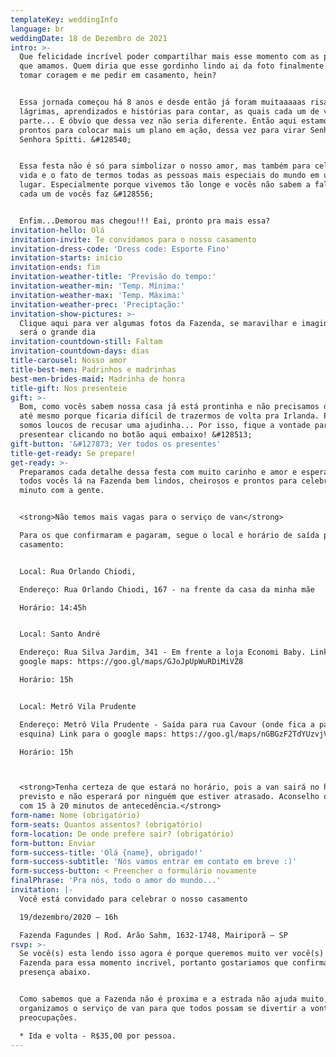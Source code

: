 ```yaml
---
templateKey: weddingInfo
language: br
weddingDate: 18 de Dezembro de 2021
intro: >-
  Que felicidade incrível poder compartilhar mais esse momento com as pessoas
  que amamos. Quem diria que esse gordinho lindo ai da foto finalmente iria
  tomar coragem e me pedir em casamento, hein?


  Essa jornada começou há 8 anos e desde então já foram muitaaaaas risadas,
  lágrimas, aprendizados e histórias para contar, as quais cada um de vocês fez
  parte... E óbvio que dessa vez não seria diferente. Então aqui estamos nós,
  prontos para colocar mais um plano em ação, dessa vez para virar Senhor e
  Senhora Spitti. &#128540;


  Essa festa não é só para simbolizar o nosso amor, mas também para celebrar a
  vida e o fato de termos todas as pessoas mais especiais do mundo em um mesmo
  lugar. Especialmente porque vivemos tão longe e vocês não sabem a falta que
  cada um de vocês faz &#128556;


  Enfim...Demorou mas chegou!!! Eai, pronto pra mais essa?
invitation-hello: Olá
invitation-invite: Te convidamos para o nosso casamento
invitation-dress-code: 'Dress code: Esporte Fino'
invitation-starts: início
invitation-ends: fim
invitation-weather-title: 'Previsão do tempo:'
invitation-weather-min: 'Temp. Mínima:'
invitation-weather-max: 'Temp. Máxima:'
invitation-weather-prec: 'Preciptação:'
invitation-show-pictures: >-
  Clique aqui para ver algumas fotos da Fazenda, se maravilhar e imaginar como
  será o grande dia
invitation-countdown-still: Faltam
invitation-countdown-days: dias
title-carousel: Nosso amor
title-best-men: Padrinhos e madrinhas
best-men-brides-maid: Madrinha de honra
title-gift: Nos presenteie
gift: >-
  Bom, como vocês sabem nossa casa já está prontinha e não precisamos de nada,
  até mesmo porque ficaria difícil de trazermos de volta pra Irlanda. PORÉM, não
  somos loucos de recusar uma ajudinha... Por isso, fique a vontade para nos
  presentear clicando no botão aqui embaixo! &#128513;
gift-button: '&#127873; Ver todos os presentes'
title-get-ready: Se prepare!
get-ready: >-
  Preparamos cada detalhe dessa festa com muito carinho e amor e esperamos ver
  todos vocês lá na Fazenda bem lindos, cheirosos e prontos para celebrar cada
  minuto com a gente.


  <strong>Não temos mais vagas para o serviço de van</strong>

  Para os que confirmaram e pagaram, segue o local e horário de saída pro nosso
  casamento:


  Local: Rua Orlando Chiodi, 

  Endereço: Rua Orlando Chiodi, 167 - na frente da casa da minha mãe

  Horário: 14:45h


  Local: Santo André

  Endereço: Rua Silva Jardim, 341 - Em frente a loja Economi Baby. Link para o
  google maps: https://goo.gl/maps/GJoJpUpWuRDiMiVZ8

  Horário: 15h


  Local: Metrô Vila Prudente

  Endereço: Metrô Vila Prudente - Saída para rua Cavour (onde fica a padaria de
  esquina) Link para o google maps: https://goo.gl/maps/nGBGzF2TdYUzvjVw6

  Horário: 15h



  <strong>Tenha certeza de que estará no horário, pois a van sairá no horário
  previsto e não esperará por ninguém que estiver atrasado. Aconselho que chegue
  com 15 à 20 minutos de antecedência.</strong>
form-name: Nome (obrigatório)
form-seats: Quantos assentos? (obrigatório)
form-location: De onde prefere sair? (obrigatório)
form-button: Enviar
form-success-title: 'Olá {name}, obrigado!'
form-success-subtitle: 'Nós vamos entrar em contato em breve :)'
form-success-button: < Preencher o formulário novamente
finalPhrase: 'Pra nós, todo o amor do mundo...'
invitation: |-
  Você está convidado para celebrar o nosso casamento

  19/dezembro/2020 – 16h

  Fazenda Fagundes | Rod. Arão Sahm, 1632-1748, Mairiporã – SP
rsvp: >-
  Se você(s) esta lendo isso agora é porque queremos muito ver você(s) lá na
  Fazenda para essa momento incrivel, portanto gostariamos que confirmasse sua
  presença abaixo.


  Como sabemos que a Fazenda não é proxima e a estrada não ajuda muito,
  organizamos o serviço de van para que todos possam se divertir a vontade, sem
  preocupações.

  * Ida e volta - R$35,00 por pessoa.
---
```

